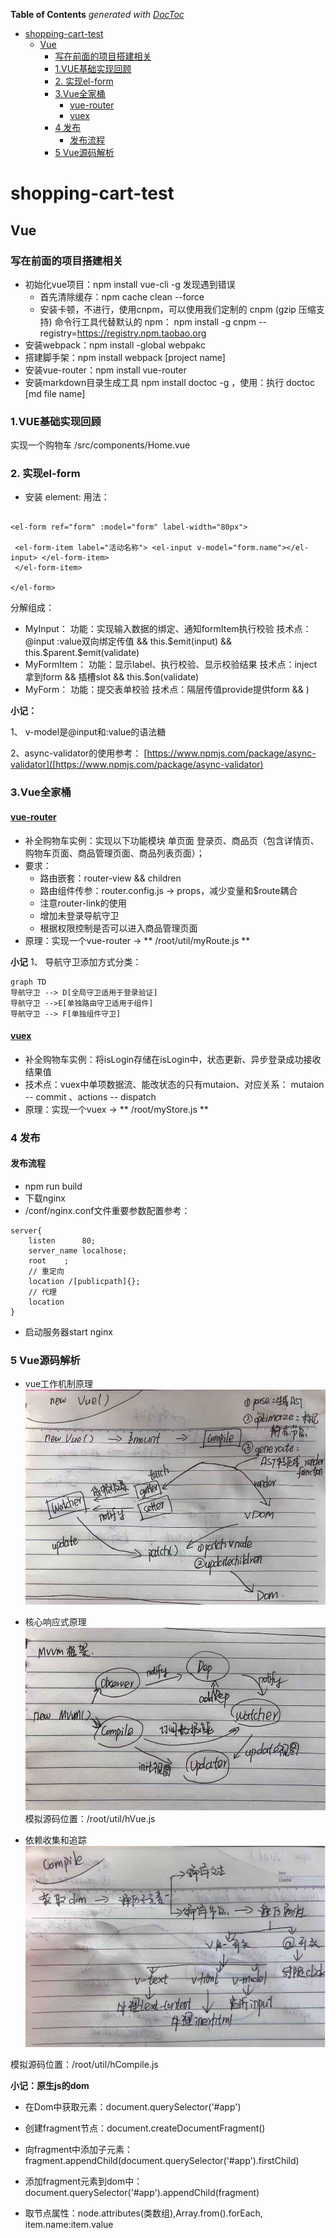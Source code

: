 <!-- START doctoc generated TOC please keep comment here to allow auto update -->
<!-- DON'T EDIT THIS SECTION, INSTEAD RE-RUN doctoc TO UPDATE -->
**Table of Contents**  *generated with [DocToc](https://github.com/thlorenz/doctoc)*

- [shopping-cart-test](#shopping-cart-test)
  - [Vue](#vue)
    - [写在前面的项目搭建相关](#%E5%86%99%E5%9C%A8%E5%89%8D%E9%9D%A2%E7%9A%84%E9%A1%B9%E7%9B%AE%E6%90%AD%E5%BB%BA%E7%9B%B8%E5%85%B3)
    - [1.VUE基础实现回顾](#1vue%E5%9F%BA%E7%A1%80%E5%AE%9E%E7%8E%B0%E5%9B%9E%E9%A1%BE)
    - [2. 实现el-form](#2-%E5%AE%9E%E7%8E%B0el-form)
    - [3.Vue全家桶](#3vue%E5%85%A8%E5%AE%B6%E6%A1%B6)
      - [vue-router](#vue-router)
      - [vuex](#vuex)
    - [4 发布](#4-%E5%8F%91%E5%B8%83)
      - [发布流程](#%E5%8F%91%E5%B8%83%E6%B5%81%E7%A8%8B)
    - [5 Vue源码解析](#5-vue%E6%BA%90%E7%A0%81%E8%A7%A3%E6%9E%90)

<!-- END doctoc generated TOC please keep comment here to allow auto update -->

# shopping-cart-test


## Vue 
### 写在前面的项目搭建相关


- 初始化vue项目：npm install vue-cli -g 发现遇到错误
    - 首先清除缓存：npm cache clean --force
    - 安装卡顿，不进行，使用cnpm，可以使用我们定制的 cnpm (gzip 压缩支持) 命令行工具代替默认的 npm： npm install -g cnpm --registry=https://registry.npm.taobao.org
- 安装webpack：npm install -global webpakc
- 搭建脚手架：npm install webpack [project name]
- 安装vue-router：npm install vue-router
- 安装markdown目录生成工具 npm install doctoc -g ，使用：执行 doctoc [md file name]


### 1.VUE基础实现回顾
实现一个购物车 /src/components/Home.vue


### 2. 实现el-form
- 安装 element: 
用法：
```

<el-form ref="form" :model="form" label-width="80px">

 <el-form-item label="活动名称"> <el-input v-model="form.name"></el-input> </el-form-item> 
 </el-form-item>
 
</el-form>
```

分解组成：
- MyInput：
功能：实现输入数据的绑定、通知formItem执行校验
技术点：@input :value双向绑定传值 && this.$emit(input) && this.$parent.$emit(validate)
- MyFormItem：
功能：显示label、执行校验、显示校验结果
技术点：inject拿到form && 插槽slot && this.$on(validate)
- MyForm：
功能：提交表单校验
技术点：隔层传值provide提供form && )

**小记：**

1、 v-model是@input和:value的语法糖

2、async-validator的使用参考：
[https://www.npmjs.com/package/async-validator]([https://www.npmjs.com/package/async-validator)

### 3.Vue全家桶
#### [vue-router](https://router.vuejs.org/zh/installation.html)

- 补全购物车实例：实现以下功能模块
单页面 登录页、商品页（包含详情页、购物车页面、商品管理页面、商品列表页面）；
- 要求：
    - 路由嵌套：router-view && children
    - 路由组件传参：router.config.js -> props，减少变量和$route耦合
    - 注意router-link的使用
    - 增加未登录导航守卫
    - 根据权限控制是否可以进入商品管理页面
- 原理：实现一个vue-router ->  ** /root/util/myRoute.js  **


**小记**
1、 导航守卫添加方式分类：
```mermaid
graph TD
导航守卫 --> D[全局守卫适用于登录验证]
导航守卫 -->E[单独路由守卫适用于组件]
导航守卫 --> F[单独组件守卫]
```
 
#### [vuex](https://vuex.vuejs.org/zh/)
- 补全购物车实例：将isLogin存储在isLogin中，状态更新、异步登录成功接收结果值
- 技术点：vuex中单项数据流、能改状态的只有mutaion、对应关系：
mutaion -- commit 、actions -- dispatch
- 原理：实现一个vuex -> ** /root/myStore.js **

### 4 发布
#### 发布流程
- npm run build
- 下载nginx
- /conf/nginx.conf文件重要参数配置参考：
```
server{
    listen      80;
    server_name localhose;
    root    ;
    // 重定向
    location /[publicpath]{};
    // 代理
    location 
}
```
- 启动服务器start nginx

### 5 Vue源码解析


- vue工作机制原理
![vue工作机制原理](./static/image/thieoryimg/VUE.png)

- 核心响应式原理
![核心响应式原理](./static/image/thieoryimg/MVVM.png)
模拟源码位置：/root/util/hVue.js
- 依赖收集和追踪 
![依赖收集和追踪](./static/image/thieoryimg/Compile.png)
 
 模拟源码位置：/root/util/hCompile.js
 
 
 **小记：原生js的dom** 
 
 
 - 在Dom中获取元素：document.querySelector('#app')

 - 创建fragment节点：document.createDocumentFragment()
 - 向fragment中添加子元素：fragment.appendChild(document.querySelector('#app').firstChild)
 -  添加fragment元素到dom中：document.querySelector('#app').appendChild(fragment)
 - 取节点属性：node.attributes(类数组),Array.from().forEach, item.name:item.value